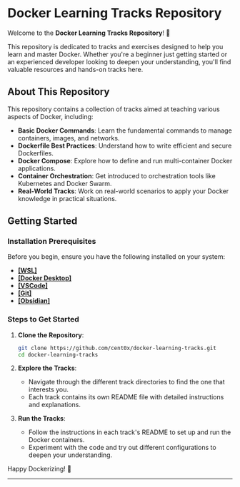 # Docker Learning Tracks Repository

Welcome to the **Docker Learning Tracks Repository**! 🎉

This repository is dedicated to tracks and exercises designed to help you learn and master Docker. Whether you're a beginner just getting started or an experienced developer looking to deepen your understanding, you'll find valuable resources and hands-on tracks here.

## About This Repository

This repository contains a collection of tracks aimed at teaching various aspects of Docker, including:

- **Basic Docker Commands**: Learn the fundamental commands to manage containers, images, and networks.
- **Dockerfile Best Practices**: Understand how to write efficient and secure Dockerfiles.
- **Docker Compose**: Explore how to define and run multi-container Docker applications.
- **Container Orchestration**: Get introduced to orchestration tools like Kubernetes and Docker Swarm.
- **Real-World Tracks**: Work on real-world scenarios to apply your Docker knowledge in practical situations.

## Getting Started

### Installation Prerequisites

Before you begin, ensure you have the following installed on your system:

- **[[WSL]](Installations/WSL.md)**
- **[[Docker Desktop]](Installations/DockerDesktop.md)**
- **[[VSCode]](Installations/VSCode.md)**
- **[[Git]](Installations/Git.md)**
- **[[Obsidian]](Installations/Obsidian.md)**

### Steps to Get Started

1. **Clone the Repository**:
    
    ```sh
    git clone https://github.com/cent0x/docker-learning-tracks.git
    cd docker-learning-tracks
    ```
    
2. **Explore the Tracks**:
    
    - Navigate through the different track directories to find the one that interests you.
    - Each track contains its own README file with detailed instructions and explanations.
3. **Run the Tracks**:
    
    - Follow the instructions in each track's README to set up and run the Docker containers.
    - Experiment with the code and try out different configurations to deepen your understanding.


Happy Dockerizing! 🐳

---
